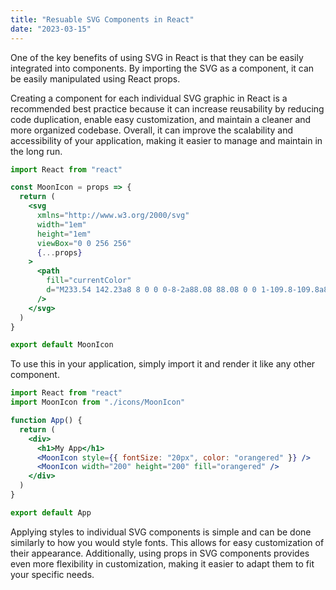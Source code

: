 ```yaml
---
title: "Resuable SVG Components in React"
date: "2023-03-15"
---
```


One of the key benefits of using SVG in React is that they can be easily integrated into components. By importing the SVG as a component, it can be easily manipulated using React props.

Creating a component for each individual SVG graphic in React is a recommended best practice because it can increase reusability by reducing code duplication, enable easy customization, and maintain a cleaner and more organized codebase. Overall, it can improve the scalability and accessibility of your application, making it easier to manage and maintain in the long run.

```jsx
import React from "react"

const MoonIcon = props => {
  return (
    <svg
      xmlns="http://www.w3.org/2000/svg"
      width="1em"
      height="1em"
      viewBox="0 0 256 256"
      {...props}
    >
      <path
        fill="currentColor"
        d="M233.54 142.23a8 8 0 0 0-8-2a88.08 88.08 0 0 1-109.8-109.8a8 8 0 0 0-10-10a104.84 104.84 0 0 0-52.91 37A104 104 0 0 0 136 224a103.09 103.09 0 0 0 62.52-20.88a104.84 104.84 0 0 0 37-52.91a8 8 0 0 0-1.98-7.98Zm-44.64 48.11A88 88 0 0 1 65.66 67.11a89 89 0 0 1 31.4-26A106 106 0 0 0 96 56a104.11 104.11 0 0 0 104 104a106 106 0 0 0 14.92-1.06a89 89 0 0 1-26.02 31.4Z"
      />
    </svg>
  )
}

export default MoonIcon
```

To use this in your application, simply import it and render it like any other component.

```jsx
import React from "react"
import MoonIcon from "./icons/MoonIcon"

function App() {
  return (
    <div>
      <h1>My App</h1>
      <MoonIcon style={{ fontSize: "20px", color: "orangered" }} />
      <MoonIcon width="200" height="200" fill="orangered" />
    </div>
  )
}

export default App
```

Applying styles to individual SVG components is simple and can be done similarly to how you would style fonts. This allows for easy customization of their appearance. Additionally, using props in SVG components provides even more flexibility in customization, making it easier to adapt them to fit your specific needs.

